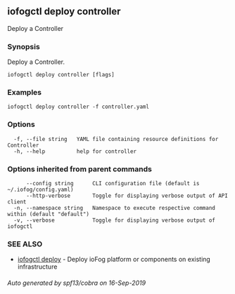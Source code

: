 ## iofogctl deploy controller

Deploy a Controller

### Synopsis

Deploy a Controller.

```
iofogctl deploy controller [flags]
```

### Examples

```
iofogctl deploy controller -f controller.yaml
```

### Options

```
  -f, --file string   YAML file containing resource definitions for Controller
  -h, --help          help for controller
```

### Options inherited from parent commands

```
      --config string      CLI configuration file (default is ~/.iofog/config.yaml)
      --http-verbose       Toggle for displaying verbose output of API client
  -n, --namespace string   Namespace to execute respective command within (default "default")
  -v, --verbose            Toggle for displaying verbose output of iofogctl
```

### SEE ALSO

* [iofogctl deploy](iofogctl_deploy.md)	 - Deploy ioFog platform or components on existing infrastructure

###### Auto generated by spf13/cobra on 16-Sep-2019
